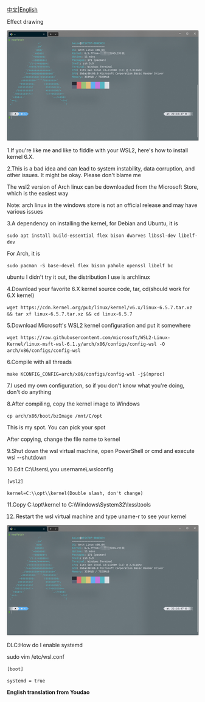 [中文](./readme-CN.md)|[English](./readme-US.md)

Effect drawing

![1697898903418](image/readme-US/1697898903418.png)

1.If you're like me and like to fiddle with your WSL2, here's how to install kernel 6.X.

2.This is a bad idea and can lead to system instability, data corruption, and other issues. It might be okay. Please don't blame me

The wsl2 version of Arch linux can be downloaded from the Microsoft Store, which is the easiest way

Note: arch linux in the windows store is not an official release and may have various issues

3.A dependency on installing the kernel, for Debian and Ubuntu, it is

`sudo apt install build-essential flex bison dwarves libssl-dev libelf-dev`

For Arch, it is

`sudo pacman -S base-devel flex bison pahole openssl libelf bc`

ubuntu I didn't try it out, the distribution I use is archlinux

4.Download your favorite 6.X kernel source code, tar, cd(should work for 6.X kernel)

`wget https://cdn.kernel.org/pub/linux/kernel/v6.x/linux-6.5.7.tar.xz && tar xf linux-6.5.7.tar.xz && cd linux-6.5.7`

5.Download Microsoft's WSL2 kernel configuration and put it somewhere

`wget https://raw.githubusercontent.com/microsoft/WSL2-Linux-Kernel/linux-msft-wsl-6.1.y/arch/x86/configs/config-wsl -O arch/x86/configs/config-wsl`

6.Compile with all threads

`make KCONFIG_CONFIG=arch/x86/configs/config-wsl -j$(nproc)`

7.I used my own configuration, so if you don't know what you're doing, don't do anything

8.After compiling, copy the kernel image to Windows

`cp arch/x86/boot/bzImage /mnt/C/opt`

This is my spot. You can pick your spot

After copying, change the file name to kernel

9.Shut down the wsl virtual machine, open PowerShell or cmd and execute wsl --shutdown

10.Edit C:\Users\ you username\\.wslconfig

`[wsl2]`

`kernel=C:\\opt\\kernel(Double slash, don't change)`

11.Copy C:\opt\kernel to C:\Windows\System32\lxss\tools

12. Restart the wsl virtual machine and type uname-r to see your kernel

![1697899711709](image/readme-US/1697899711709.png)

DLC:How do I enable systemd

sudo vim /etc/wsl.conf

`[boot]`

`systemd = true`

**English translation from Youdao**
